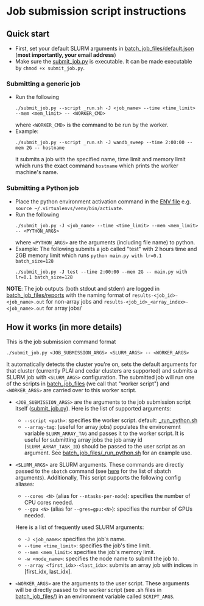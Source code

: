 # Job submission script instructions
## Quick start
- First, set your default SLURM arguments in [batch_job_files/default.json](batch_job_files/default.json) (__most importantly, your email address__)
- Make sure the [submit_job.py](submit_job.py) is executable. It can be made executable by `chmod +x submit_job.py`.

### Submitting a generic job
- Run the following
    ```
    ./submit_job.py --script _run.sh -J <job_name> --time <time_limit> --mem <mem_limit> -- <WORKER_CMD>
    ```
    where `<WORKER_CMD>` is the command to be run by the worker.
- Example:
    ```
    ./submit_job.py --script _run.sh -J wandb_sweep --time 2:00:00 --mem 2G -- hostname
    ```
    it submits a job with the specified name, time limit and memory limit which runs the exact command `hostname` which prints the worker machine's name.

### Submitting a Python job
- Place the python environment activation command in the [ENV file](ENV) e.g. `source ~/.virtualenvs/venv/bin/activate`.
- Run the following
    ```
    ./submit_job.py -J <job_name> --time <time_limit> --mem <mem_limit> -- <PYTHON_ARGS>
    ```
    where `<PYTHON_ARGS>` are the arguments (including file name) to python.
- Example: The following submits a job called "test" with 2 hours time and 2GB memory limit which runs `python main.py with lr=0.1 batch_size=128`
    ```
    ./submit_job.py -J test --time 2:00:00 --mem 2G -- main.py with lr=0.1 batch_size=128
    ```

__NOTE__: The job outputs (both stdout and stderr) are logged in [batch_job_files/reports](batch_job_files/reports) with the naming format of `results-<job_id>-<job_name>.out` for non-array jobs and `results-<job_id>_<array_index>-<job_name>.out` for array jobs/

## How it works (in more details)
This is the job submission command format
```
./submit_job.py <JOB_SUBMISSION_ARGS> <SLURM_ARGS> -- <WORKER_ARGS>
```
It automatically detects the cluster you're on, sets the default arguments for that cluster (currently PLAI and cedar clusters are supported) and submits a SLURM job with `<SLURM_ARGS>` configuration. The submitted job will run one of the scripts in [batch_job_files](batch_job_files/) (we call that "worker script") and `<WORKER_ARGS>` are carried over to this worker script.
- `<JOB_SUBMISSION_ARGS>` are the arguments to the job submission script itself ([submit_job.py](submit_job.py)). Here is the list of supported arguments:
    - `--script <path>`: specifies the worker script. default: [_run_python.sh](batch_job_files/_run_python.sh)
    - `--array-tag`: (useful for array jobs) populates the environemnt variable `SLURM_ARRAY_TAG` and passes it to the worker script. It is useful for submitting array jobs the job array id (`SLURM_ARRAY_TASK_ID`) should be passed to the user script as an argument. See [batch_job_files/_run_python.sh](batch_job_files/_run_python.sh) for an example use.
- `<SLURM_ARGS>` are SLURM arguments. These commands are directly passed to the `sbatch` command (see [here](https://slurm.schedmd.com/sbatch.html) for the list of sbatch arguments). Additionally, This script supports the following config aliases:
    - `--cores <N>` (alias for `--ntasks-per-node`): specifies the number of CPU cores needed.
    - `--gpu <N>` (alias for `--gres=gpu:<N>`): specifies the number of GPUs needed.

    Here is a list of frequently used SLURM arguments:
    - `-J <job_name>`: specifies the job's name.
    - `--time <time_limit>`: specifies the job's time limit.
    - `--mem <mem_limit>`: specifies the job's memory limit.
    - `-w <node_name>`: specifies the node name to submit the job to.
    - `--array <first_idx>-<last_idx>`: submits an array job with indices in [first_idx, last_idx].
- `<WORKER_ARGS>` are the arguments to the user script. These arguments will be directly passed to the worker script (see .sh files in [batch_job_files/](batch_job_files/)) in an environment variable called `SCRIPT_ARGS`.
